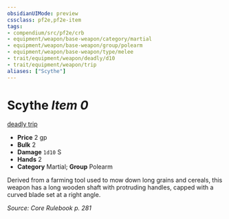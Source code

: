 ```yaml
---
obsidianUIMode: preview
cssclass: pf2e,pf2e-item
tags:
- compendium/src/pf2e/crb
- equipment/weapon/base-weapon/category/martial
- equipment/weapon/base-weapon/group/polearm
- equipment/weapon/base-weapon/type/melee 
- trait/equipment/weapon/deadly/d10
- trait/equipment/weapon/trip
aliases: ["Scythe"]
---
```

# Scythe *Item 0*  
[deadly <d10>](deadly.md)  [trip](rules/traits/trip.md)  

- **Price** 2 gp
- **Bulk** 2
- **Damage** `1d10` S
- **Hands** 2
- **Category** Martial; **Group** Polearm 

Derived from a farming tool used to mow down long grains and cereals, this weapon has a long wooden shaft with protruding handles, capped with a curved blade set at a right angle.

*Source: Core Rulebook p. 281*